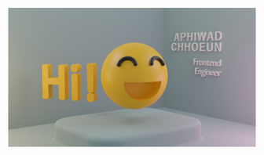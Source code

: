 ![Image of Aphiwad Chhoeun](https://github.com/aphiwadChhoeun/aphiwadChhoeun/blob/ff718aecd65a6b5ca7b8fc474bd32f3d5135d232/assets/smiley4.png)
